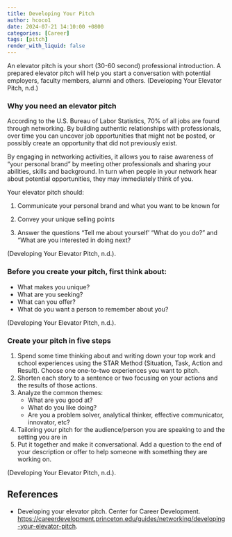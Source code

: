 ```yaml
---
title: Developing Your Pitch
author: hcoco1
date: 2024-07-21 14:10:00 +0800
categories: [Career]
tags: [pitch]
render_with_liquid: false
---
```


An elevator pitch is your short (30-60 second) professional introduction. A prepared elevator pitch will help you start a conversation with potential employers, faculty members, alumni and others. (Developing Your Elevator Pitch, n.d.)


### Why you need an elevator pitch

According to the U.S. Bureau of Labor Statistics, 70% of all jobs are found through networking. By building authentic relationships with professionals, over time you can uncover job opportunities that might not be posted, or possibly create an opportunity that did not previously exist.

By engaging in networking activities, it allows you to raise awareness of “your personal brand” by meeting other professionals and sharing your abilities, skills and background. In turn when people in your network hear about potential opportunities, they may immediately think of you.

Your elevator pitch should:

1. Communicate your personal brand and what you want to be known for

2. Convey your unique selling points

3. Answer the questions “Tell me about yourself’ “What do you do?” and “What are you interested in doing next?

(Developing Your Elevator Pitch, n.d.).

### Before you create your pitch, first think about:

- What makes you unique?
- What are you seeking?
- What can you offer?
- What do you want a person to remember about you?

(Developing Your Elevator Pitch, n.d.).

### Create your pitch in five steps

1. Spend some time thinking about and writing down your top work and school experiences using the STAR Method (Situation, Task, Action and Result). Choose one one-to-two experiences you want to pitch.
2. Shorten each story to a sentence or two focusing on your actions and the results of those actions.
3. Analyze the common themes:
    - What are you good at?
    - What do you like doing?
    - Are you a problem solver, analytical thinker, effective communicator, innovator, etc?
4. Tailoring your pitch for the audience/person you are speaking to and the setting you are in
5. Put it together and make it conversational. Add a question to the end of your description or offer to help someone with something they are working on. 

(Developing Your Elevator Pitch, n.d.).


## References

- Developing your elevator pitch. Center for Career Development. https://careerdevelopment.princeton.edu/guides/networking/developing-your-elevator-pitch.